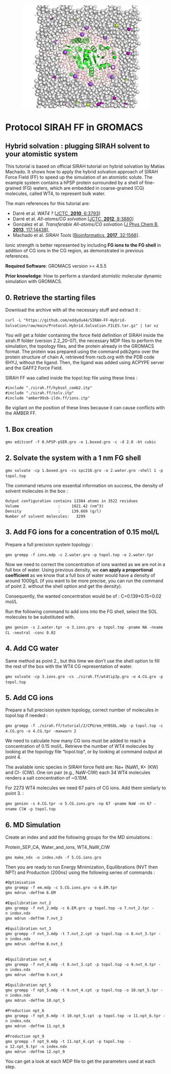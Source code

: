 <p align="center"><img width="400" alt="portfolio_view" src="./Hybrid.Representation.png"></p>

# Protocol SIRAH FF in GROMACS
## **Hybrid solvation : plugging SIRAH solvent to your atomistic system**
This tutorial is based on official SIRAH tutorial on hybrid solvation by Matias Machado. It shows how to apply the hybrid solvation approach of SIRAH Force Field (FF) to speed up the simulation of an atomistic solute. The example system contains a hPSP protein surrounded by a shell of fine-grained (FG) waters, which are embedded in coarse-grained (CG) molecules, called WT4, to represent bulk water. 

The main references for this tutorial are: 

- Darré et al. *WAT4 ?* [[JCTC, **2010**, 6:3793](https://pubs.acs.org/doi/abs/10.1021/ct100379f)]
- Darré et al. *All-atoms/CG solvation* [[JCTC, **2012**, 8:3880](https://pubs.acs.org/doi/abs/10.1021/ct3001816)]
- Gonzalez et al. *Transferable All-atoms/CG solvation* [[J Phys Chem B, **2013**, 117:14438](https://pubs.acs.org/doi/abs/10.1021/jp4079579)], 
- Machado et al. *SIRAH Tools* [[Bioinformatics, **2017**, 32:1568](https://academic.oup.com/bioinformatics/article/32/10/1568/1743152)]. 

Ionic strength is better represented by including **FG ions to the FG shell** in addition of CG ions in the CG region, as demonstrated in previous references.

**Required Software**: GROMACS version >= 4.5.5

**Prior knowledge**: How to perform a standard atomistic molecular dynamic simulation with GROMACS.
## **0. Retrieve the starting files**
Download the archive with all the necessary stuff and extract it : 

`curl -L "https://github.com/eddydu44/SIRAH-FF-Hybrid-Solvation/raw/main/Protocol.Hybrid.Solvation.FILES.tar.gz" | tar xz `

You will get a folder containing the force field definition of SIRAH inside the sirah.ff folder (version 2.2_20-07), the necessary MDP files to perform the simulation, the topology files, and the protein already in the GROMACS format. The protein was prepared using the command pdb2gmx over the protein structure of chain A, retrieved from rscb.org with the PDB code 6HYJ, without the ligand. Then, the ligand was added using ACPYPE server and the GAFF2 Force Field. 

SIRAH FF was called inside the topol.top file using these lines :

```
#include "./sirah.ff/hybsol_comb2.itp"
#include "./sirah.ff/solv.itp"
#include "amber99sb-ildn.ff/ions.itp" 
```
Be vigilant on the position of these lines because it can cause conflicts with the AMBER FF.
## **1. Box creation**
`gmx editconf -f 0.hPSP-pSER.gro -o 1.boxed.gro -c -d 2.0 -bt cubic`

## **2. Solvate the system with a 1 nm FG shell**
`gmx solvate -cp 1.boxed.gro -cs spc216.gro -o 2.water.gro -shell 1 -p topol.top`

The command returns one essential information on success, the density of solvent molecules in the box :
```
Output configuration contains 13384 atoms in 3522 residues
Volume                 :     1021.42 (nm^3)
Density                :     139.669 (g/l)
Number of solvent molecules:   3299
```

## **3. Add FG ions for a concentration of 0.15 mol/L**
Prepare a full precision system topology :

`gmx grompp -f ions.mdp -c 2.water.gro -p topol.top -o 2.water.tpr`

Now we need to correct the concentration of ions wanted as we are not in a full box of water. Using previous density, we **can apply a proportional coefficient** as we know that a full box of water would have a density of around 1000g/L (if you want to be more precise, you can run the command of point 2. without the shell option and get the density).

Consequently, the wanted concentration would be of :  C=0.139*0.15=0.02 mol/L

Run the following command to add ions into the FG shell, select the SOL molecules to be substituted with.

`gmx genion -s 2.water.tpr -o 3.ions.gro -p topol.top -pname NA -nname CL -neutral -conc 0.02`

## **4. Add CG water**
Same method as point 2., but this time we don’t use the shell option to fill the rest of the box with the WT4 CG representation of water.

`gmx solvate -cp 3.ions.gro -cs ./sirah.ff/wt4tip3p.gro -o 4.CG.gro -p topol.top`

## **5. Add CG ions**
Prepare a full precision system topology, correct number of molecules in topol.top if needed :

`gmx grompp -f ./sirah.ff/tutorial/2/CPU/em_HYBSOL.mdp -p topol.top -c 4.CG.gro -o 4.CG.tpr -maxwarn 2`

We need to calculate how many CG ions must be added to reach a concentration of 0.15 mol/L. Retrieve the number of WT4 molecules by looking at the topology file “topol.top”, or by looking at command output at point 4.

The available ionic species in SIRAH force field are: Na+ (NaW), K+ (KW) and Cl- (ClW). One ion pair (e.g., NaW-ClW) each 34 WT4 molecules renders a salt concentration of ~0.15M.

For 2273 WT4 molecules we need 67 pairs of CG ions. Add them similarly to point 3. :

`gmx genion -s 4.CG.tpr -o 5.CG.ions.gro -np 67 -pname NaW -nn 67 -nname ClW -p topol.top`

## **6. MD Simulation**
Create an index and add the following groups for the MD simulations :

Protein_SEP_CA, Water_and_ions, WT4_NaW_ClW

`gmx make_ndx -o index.ndx -f 5.CG.ions.gro`



Then you are ready to run Energy Minimization, Equilibrations (NVT then NPT) and Production (200ns) using the following series of commands :

```
#Optimisation
gmx grompp -f em.mdp -c 5.CG.ions.gro -o 6.EM.tpr
gmx mdrun -deffnm 6.EM

#Equilibration nvt_2
gmx grompp -f nvt_2.mdp -c 6.EM.gro -p topol.top -o 7.nvt_2.tpr -n index.ndx
gmx mdrun -deffnm 7.nvt_2

#Equilibration nvt_3
gmx grompp -f nvt_3.mdp -t 7.nvt_2.cpt -p topol.top -o 8.nvt_3.tpr -n index.ndx
gmx mdrun -deffnm 8.nvt_3


#Equilibration nvt_4
gmx grompp -f nvt_4.mdp -t 8.nvt_3.cpt -p topol.top -o 9.nvt_4.tpr -n index.ndx
gmx mdrun -deffnm 9.nvt_4

#Equilibration npt_5
gmx grompp -f npt_5.mdp -t 9.nvt_4.cpt -p topol.top -o 10.npt_5.tpr -n index.ndx
gmx mdrun -deffnm 10.npt_5

#Production npt_6
gmx grompp -f npt_6.mdp -t 10.npt_5.cpt -p topol.top -o 11.npt_6.tpr -n index.ndx
gmx mdrun -deffnm 11.npt_6

#Production npt_9
gmx grompp -f npt_9.mdp -t 11.npt_6.cpt -p topol.top  -o 12.npt_9.tpr -n index.ndx
gmx mdrun -deffnm 12.npt_9
```
You can get a look at each MDP file to get the parameters used at each step.
